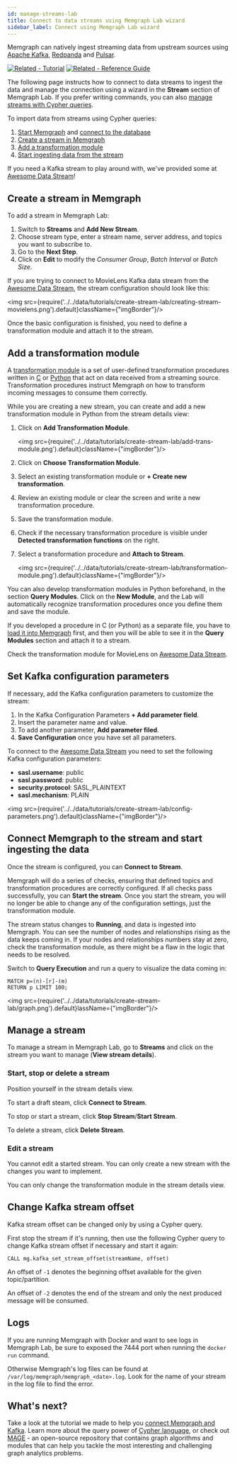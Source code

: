 ```yaml
---
id: manage-streams-lab
title: Connect to data streams using Memgraph Lab wizard
sidebar_label: Connect using Memgraph Lab wizard
---
```


Memgraph can natively ingest streaming data from upstream sources using [Apache
Kafka](https://kafka.apache.org), [Redpanda](https://redpanda.com/) and
[Pulsar](https://pulsar.apache.org/).

[![Related -
Tutorial](https://img.shields.io/static/v1?label=Related&message=Tutorial&color=008a00&style=for-the-badge)](/tutorials/graph-stream-processing-with-kafka.md) [![Related - Reference Guide](https://img.shields.io/static/v1?label=Related&message=Reference%20Guide&color=yellow&style=for-the-badge)](/reference-guide/streams/overview.md) 

The following page instructs how to connect to data streams to ingest the data
and manage the connection using a wizard in the **Stream** section of Memgraph
Lab. If you prefer writing commands, you can also [manage streams with Cypher
queries](/import-data/data-streams/manage-streams.md). 

To import data from streams using Cypher queries:

1. [Start Memgraph](/installation/overview.mdx) and [connect to the database](/connect-to-memgraph/overview.mdx)
2. [Create a stream in Memgraph](#create-a-stream-in-memgraph)
3. [Add a transformation module](#add-a-transformation-module)  
4. [Start ingesting data from the stream](#start-ingesting-data-from-the-stream)

If you need a Kafka stream to play around with, we've provided some at [Awesome
Data Stream](https://awesomedata.stream/)! 

## Create a stream in Memgraph

To add a stream in Memgraph Lab: 

1. Switch to **Streams** and **Add New Stream**.
2. Choose stream type, enter a stream name, server address, and topics you want to subscribe to.
3. Go to the **Next Step**.
4. Click on **Edit** to modify the *Consumer Group*, *Batch Interval* or *Batch
   Size*.

If you are trying to connect to MovieLens Kafka data stream from the [Awesome Data
Stream](https://awesomedata.stream/#/movielens), the stream configuration should
look like this:

<img src={require('../../data/tutorials/create-stream-lab/creating-stream-movielens.png').default}className={"imgBorder"}/>

Once the basic configuration is finished, you need to define a transformation
module and attach it to the stream. 

## Add a transformation module

A [transformation
module](/reference-guide/streams/transformation-modules/overview.md) is a set of user-defined transformation procedures
written in [C](/reference-guide/streams/transformation-modules/api/c-api.md) or
[Python](/reference-guide/streams/transformation-modules/api/python-api.md) that
act on data received from a streaming source. Transformation procedures instruct
Memgraph on how to transform incoming messages to consume them correctly.

While you are creating a new stream, you can create and add a new transformation
module in Python from the stream details view:
1. Click on **Add Transformation Module**.

   <img src={require('../../data/tutorials/create-stream-lab/add-trans-module.png').default}className={"imgBorder"}/>

2. Click on **Choose Transformation Module**.
3. Select an existing transformation module or **+ Create new transformation**.
4. Review an existing module or clear the screen and write a new transformation
   procedure.
5. Save the transformation module.
6. Check if the necessary transformation procedure is visible under **Detected
   transformation functions** on the right.
7. Select a transformation procedure and **Attach to Stream**.

   <img src={require('../../data/tutorials/create-stream-lab/transformation-module.png').default}className={"imgBorder"}/>

You can also develop transformation modules in Python beforehand, in the section
**Query Modules**. Click on the **New Module**, and the Lab will automatically
recognize transformation procedures once you define them and save the module.

If you developed a procedure in C (or Python) as a separate file, you have to
[load it into
Memgraph](manage-streams.md#create-and-load-a-transformation-module-into-memgraph)
first, and then you will be able to see it in the **Query Modules** section
and attach it to a stream. 

Check the transformation module for MovieLens on [Awesome Data
Stream](https://awesomedata.stream/#/movielens).

## Set Kafka configuration parameters

If necessary, add the Kafka configuration parameters to customize the stream:

1. In the Kafka Configuration Parameters **+ Add parameter field**.
2. Insert the parameter name and value.
3. To add another parameter, **Add parameter filed**.
4. **Save Configuration** once you have set all parameters.

To connect to the [Awesome Data Stream](https://awesomedata.stream/) you need to set
the following Kafka configuration parameters:

* **sasl.username**: public <br/>
* **sasl.password**: public <br/>
* **security.protocol**: SASL_PLAINTEXT <br/>
* **sasl.mechanism**: PLAIN <br/>

<img src={require('../../data/tutorials/create-stream-lab/config-parameters.png').default}className={"imgBorder"}/>

## Connect Memgraph to the stream and start ingesting the data

Once the stream is configured, you can **Connect to Stream**. 

Memgraph will do a series of checks, ensuring that defined topics and
transformation procedures are correctly configured. If all checks pass
successfully, you can **Start the stream**. Once you start the stream, you will
no longer be able to change any of the configuration settings, just the
transformation module. 

The stream status changes to **Running**, and data is ingested into Memgraph.
You can see the number of nodes and relationships rising as the data keeps
coming in. If your nodes and relationships numbers stay at zero, check the
transformation module, as there might be a flaw in the logic that needs to be
resolved. 

Switch to **Query Execution** and run a query to visualize the data coming in: 

```
MATCH p=(n)-[r]-(m)
RETURN p LIMIT 100;
```

<img src={require('../../data/tutorials/create-stream-lab/graph.png').default}lassName={"imgBorder"}/>

## Manage a stream

To manage a stream in Memgraph Lab, go to **Streams** and click on the stream
you want to manage (**View stream details**). 

### Start, stop or delete a stream

Position yourself in the stream details view. 

To start a draft steam, click **Connect to Stream**.

To stop or start a stream, click **Stop Stream**/**Start Stream**.

To delete a stream, click **Delete Stream**.

### Edit a stream

You cannot edit a started stream. You can only create a new stream with the
changes you want to implement.

You can only change the transformation module in the stream details view. 

## Change Kafka stream offset

Kafka stream offset can be changed only by using a Cypher query. 

First stop the stream if it's running, then use the following Cypher query to
change Kafka stream offset if necessary and start it again:

```cypher
CALL mg.kafka_set_stream_offset(streamName, offset)
```

An offset of `-1` denotes the beginning offset available for the given
topic/partition. 

An offset of `-2` denotes the end of the stream and only the
next produced message will be consumed.

## Logs

If you are running Memgraph with Docker and want to see logs in Memgraph Lab, be
sure to exposed the 7444 port when running the `docker run` command.

Otherwise Memgraph's log files can be found at
`/var/log/memgraph/memgraph_<date>.log`. Look for the name of your stream in the
log file to find the error.

## What's next?

Take a look at the tutorial we made to help you [connect Memgraph and
Kafka](/tutorials/graph-stream-processing-with-kafka.md). Learn more about the
query power of [Cypher language](/cypher-manual), or check out [MAGE](/mage) -
an open-source repository that contains graph algorithms and modules that can
help you tackle the most interesting and challenging graph analytics problems.